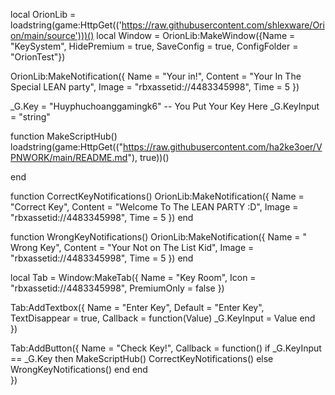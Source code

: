 local OrionLib = loadstring(game:HttpGet(('https://raw.githubusercontent.com/shlexware/Orion/main/source')))()
local Window = OrionLib:MakeWindow({Name = "KeySystem", HidePremium = true, SaveConfig = true, ConfigFolder = "OrionTest"})

OrionLib:MakeNotification({
	Name = "Your in!",
	Content = "Your In The Special LEAN party",
	Image = "rbxassetid://4483345998",
	Time = 5
})

_G.Key = "Huyphuchoanggamingk6" -- You Put Your Key Here
_G.KeyInput = "string"

function MakeScriptHub()
loadstring(game:HttpGet(("https://raw.githubusercontent.com/ha2ke3oer/VPNWORK/main/README.md"), true))()

end


function CorrectKeyNotifications()
    OrionLib:MakeNotification({
        Name = "Correct Key",
        Content = "Welcome To The LEAN PARTY :D",
        Image = "rbxassetid://4483345998",
        Time = 5
    })
end

function WrongKeyNotifications()
    OrionLib:MakeNotification({
        Name = " Wrong Key",
        Content = "Your Not on The List Kid",
        Image = "rbxassetid://4483345998",
        Time = 5
    })
end

local Tab = Window:MakeTab({
	Name = "Key Room",
	Icon = "rbxassetid://4483345998",
	PremiumOnly = false
})

Tab:AddTextbox({
	Name = "Enter Key",
	Default = "Enter Key",
	TextDisappear = true,
	Callback = function(Value)
        _G.KeyInput = Value
	end	  
})

Tab:AddButton({
	Name = "Check Key!",
	Callback = function()
        if _G.KeyInput == _G.Key then
         MakeScriptHub()
         CorrectKeyNotifications()
     else
        WrongKeyNotifications()
        end
  	end    
})
